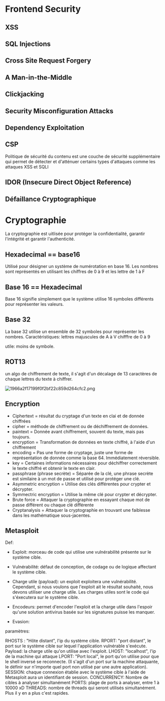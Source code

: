 # Frontend Security

## XSS

## SQL Injections

## Cross Site Request Forgery

## A Man-in-the-Middle

## Clickjacking

## Security Misconfiguration Attacks

## Dependency Exploitation 

## CSP 

Politique de sécurité du contenu est une couche de sécurité supplémentaire qui permet de détecter et d'atténuer certains types d'attaques comme les attaques XSS et SQLI 

## IDOR (Insecure Direct Object Reference)

## Défaillance Cryptographique 


# Cryptographie

La cryptographie est uitlisée pour protéger la confidentialité, garantir l'intégrité et garantir l'authenticité. 

## Hexadecimal == base16

Utilisé pour désigner un système de numérotation en base 16. 
Les nombres sont représentés en utilisant les chiffres de 0 à 9 et les lettre de 1 à F 

## Base 16 == Hexadecimal

Base 16 signifie simplement que le système utilise 16 symboles différents pour représenter les valeurs. 


## Base 32

La base 32 utilise un ensemble de 32 symboles pour représenter les nombres. 
Caractéristiques:
lettres majuscules de A à V
chifffre de 0 à 9

utile:
moins de symbole.
## ROT13 

un algo de chiffrement de texte, il s'agit d'un décalage de 13 caractères de chaque lettres du texte à chiffrer.

![1966a2f17199f0f2bf22c859d264cfc2.png](../../_resources/1966a2f17199f0f2bf22c859d264cfc2.png)



## Encryption 

- Ciphertext = résultat du cryptage d'un texte en clai et de donnée chiffrées
- cipher = méthode de chiffrement ou de déchiffrement de données. 
- paintext = Donnée avant chiffrement, souvent du texte, mais pas toujours. 
- encryption = Transformation de données en texte chiffré, à l'aide d'un chiffrement 
- encoding = Pas une forme de cryptage, juste une forme de représentation de donnée comme la base 64. Immédiatement réversible.
- key = Certaines informations nécessaires pour déchiffrer correctement le texte chiffré et obtenir le texte en clair.
- passphrase (phrase secrète) = Séparée de la clé, une phrase secrète est similaire à un mot de passe et utilisé pour protéger une clé.
- Asymmetric encryption = Utilise des clés différentes pour crypter et décrypter.
- Symmectric encryption = Utilise la même clé pour crypter et décrypter.
- Brute force = Attaquer la cryptographie en essayant chaque mot de passe différent ou chaque clé différente
- Cryptanalysis = Attaquer la cryptographie en trouvant une faiblesse dans les mathématique sous-jacentes.



## Metasploit 

Def:

- Exploit: morceau de code qui utilise une vulnérabilité présente sur le système cible.
- Vulnérabilité: défaut de conception, de codage ou de logique affectant le système cible.
- Charge utile (payload): un exploit exploitera une vulnérabilité. Cependant, si nous voulons que l'exploit ait le résultat souhaité, nous devons utiliser une charge utile. Les charges utiles sont le code qui s'éxecutera sur le système cible. 

- Encodeurs: permet d'encoder l'exploit et la charge utile dans l'espoir qu'une solution antivirus basée sur les signatures puisse les manquer. 
- Evasion: 


paramètres:

RHOSTS : "Hôte distant", l'ip du système cible. 
RPORT: "port distant", le port sur le système cible sur lequel l'application vulnérable s'exécute.
Payload: la charge utile qu'on utilise avec l'exploit.
LHOST: "localhost", l'ip de la machine qui attaque
LPORT: "Port local", le port qu'on utilise pour que le shell inversé se reconnecte. (Il s'agit d'un port sur la machine attaquante, le définir sur n'importe quel port non utilisé par une autre application).
SESSION: chaque connexion établie avec le système cible à l'aide de Metasploit aura un identifiant de session.
CONCURRENCY: Nombre de cibles à analyser simultanément
PORTS: plage de ports à analyser, entre 1 à 10000 xD
THREADS: nombre de threads qui seront utilisés simultanément. Plus il y en a plus c'est rapides. 
